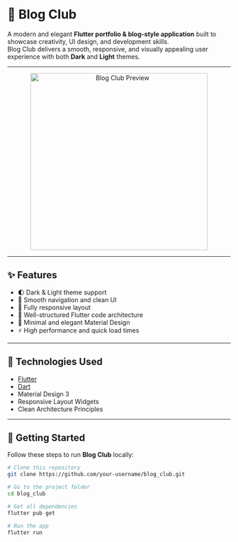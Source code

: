 # 📱 Blog Club

A modern and elegant **Flutter portfolio & blog-style application** built to showcase creativity, UI design, and development skills.  
Blog Club delivers a smooth, responsive, and visually appealing user experience with both **Dark** and **Light** themes.

---

<p align="center">
  <img src="https://i.imgur.com/yosRNHm.png" alt="Blog Club Preview" width="400"/>
</p>

---

## ✨ Features

- 🌓 Dark & Light theme support  
- 🧭 Smooth navigation and clean UI  
- 📱 Fully responsive layout  
- 🧩 Well-structured Flutter code architecture  
- 🎨 Minimal and elegant Material Design  
- ⚡ High performance and quick load times  

---

## 🧱 Technologies Used

- [Flutter](https://flutter.dev/)  
- [Dart](https://dart.dev/)  
- Material Design 3  
- Responsive Layout Widgets  
- Clean Architecture Principles  

---

## 🚀 Getting Started

Follow these steps to run **Blog Club** locally:

```bash
# Clone this repository
git clone https://github.com/your-username/blog_club.git

# Go to the project folder
cd blog_club

# Get all dependencies
flutter pub get

# Run the app
flutter run


